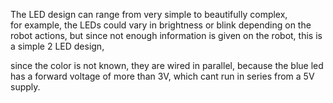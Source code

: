 The LED design can range from very simple to beautifully complex,  
for example, the LEDs could vary in brightness or blink depending on the robot actions,
but since not enough information is given on the robot, this is a simple 2 LED design,

since the color is not known, they are wired in parallel, because the blue led has a forward voltage of more than 3V, which cant run in series from a 5V supply.
